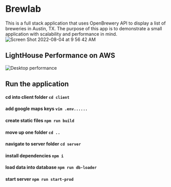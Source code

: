 # Brewlab

This is a full stack application that uses OpenBrewery API to display a list of breweries in Austin, TX. The purpose of this app is to demonstrate a small application with scalability and performance in mind.
![Screen Shot 2022-08-04 at 9 56 42 AM](https://user-images.githubusercontent.com/89487780/182879369-36b77734-dbfa-4a39-898a-a09777d9afd6.png)

## LightHouse Performance on AWS
![Desktop performance](https://user-images.githubusercontent.com/89487780/182880384-770a5cad-9c6d-4cb3-a467-9728c1b4f669.png)


## Run the application
#### cd into client folder `cd client`
#### add google maps keys `vim .env......`
#### create static files `npm run build`
#### move up one folder `cd ..`
#### navigate to server folder `cd server`
#### install dependencies `npm i`
#### load data into database `npm run db-loader`
#### start server `npm run start-prod`
